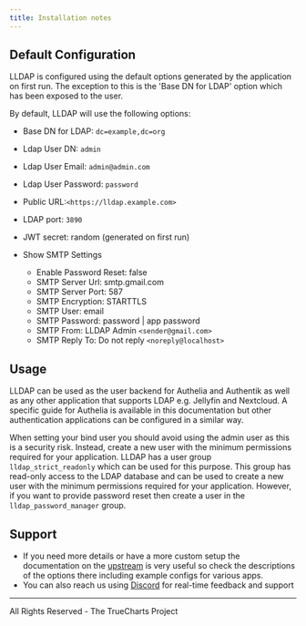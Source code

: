 ```yaml
---
title: Installation notes
---
```


## Default Configuration

LLDAP is configured using the default options generated by the application on first run. The exception to this is the 'Base DN for LDAP' option which has been exposed to the user.

By default, LLDAP will use the following options:

- Base DN for LDAP: `dc=example,dc=org`
- Ldap User DN: `admin`
- Ldap User Email: `admin@admin.com`
- Ldap User Password: `password`
- Public URL:`<https://lldap.example.com>`
- LDAP port: `3890`
- JWT secret: random (generated on first run)

- Show SMTP Settings
  - Enable Password Reset: false
  - SMTP Server Url: smtp.gmail.com
  - SMTP Server Port: 587
  - SMTP Encryption: STARTTLS
  - SMTP User: email
  - SMTP Password: password | app password
  - SMTP From: LLDAP Admin `<sender@gmail.com>`
  - SMTP Reply To: Do not reply `<noreply@localhost>`

## Usage

LLDAP can be used as the user backend for Authelia and Authentik as well as any other application that supports LDAP e.g. Jellyfin and Nextcloud. A specific guide for Authelia is available in this documentation but other authentication applications can be configured in a similar way.

When setting your bind user you should avoid using the admin user as this is a security risk. Instead, create a new user with the minimum permissions required for your application. LLDAP has a user group `lldap_strict_readonly` which can be used for this purpose. This group has read-only access to the LDAP database and can be used to create a new user with the minimum permissions required for your application. However, if you want to provide password reset then create a user in the `lldap_password_manager` group.

## Support

- If you need more details or have a more custom setup the documentation on the [upstream](https://github.com/lldap/lldap) is very useful so check the descriptions of the options there including example configs for various apps.
- You can also reach us using [Discord](/s/discord) for real-time feedback and support

---

All Rights Reserved - The TrueCharts Project
